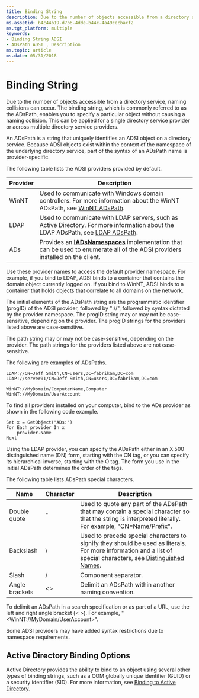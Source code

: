 ```yaml
---
title: Binding String
description: Due to the number of objects accessible from a directory service, naming collisions can occur.
ms.assetid: b4c44b19-d7b6-4dde-b44c-4a49cecbacf2
ms.tgt_platform: multiple
keywords:
- Binding String ADSI
- ADsPath ADSI , Description
ms.topic: article
ms.date: 05/31/2018
---
```


# Binding String

Due to the number of objects accessible from a directory service, naming collisions can occur. The binding string, which is commonly referred to as the ADsPath, enables you to specify a particular object without causing a naming collision. This can be applied for a single directory service provider or across multiple directory service providers.

An ADsPath is a string that uniquely identifies an ADSI object on a directory service. Because ADSI objects exist within the context of the namespace of the underlying directory service, part of the syntax of an ADsPath name is provider-specific.

The following table lists the ADSI providers provided by default.



| Provider         | Description                                                                                                                                                     |
|------------------|-----------------------------------------------------------------------------------------------------------------------------------------------------------------|
| WinNT<br/> | Used to communicate with Windows domain controllers. For more information about the WinNT ADsPath, see [WinNT ADsPath](winnt-adspath.md).<br/>           |
| LDAP<br/>  | Used to communicate with LDAP servers, such as Active Directory. For more information about the LDAP ADsPath, see [LDAP ADsPath](ldap-adspath.md).<br/>  |
| ADs<br/>   | Provides an [**IADsNamespaces**](/windows/desktop/api/Iads/nn-iads-iadsnamespaces) implementation that can be used to enumerate all of the ADSI providers installed on the client.<br/> |



 

Use these provider names to access the default provider namespace. For example, if you bind to LDAP, ADSI binds to a container that contains the domain object currently logged on. If you bind to WinNT, ADSI binds to a container that holds objects that correlate to all domains on the network.

The initial elements of the ADsPath string are the programmatic identifier (progID) of the ADSI provider, followed by "://", followed by syntax dictated by the provider namespace. The progID string may or may not be case-sensitive, depending on the provider. The progID strings for the providers listed above are case-sensitive.

The path string may or may not be case-sensitive, depending on the provider. The path strings for the providers listed above are not case-sensitive.

The following are examples of ADsPaths.

``` syntax
LDAP://CN=Jeff Smith,CN=users,DC=fabrikam,DC=com
LDAP://server01/CN=Jeff Smith,CN=users,DC=fabrikam,DC=com
 
WinNT://MyDomain/ComputerName,Computer
WinNT://MyDomain/UserAccount
```

To find all providers installed on your computer, bind to the ADs provider as shown in the following code example.


```VB
Set x = GetObject("ADs:")
For Each provider In x
    provider.Name
Next
```



Using the LDAP provider, you can specify the ADsPath either in an X.500 distinguished name (DN) form, starting with the CN tag, or you can specify its hierarchical inverse, starting with the O tag. The form you use in the initial ADsPath determines the order of the tags.

The following table lists ADsPath special characters.



| Name                      | Character           | Description                                                                                                                                                                                           |
|---------------------------|---------------------|-------------------------------------------------------------------------------------------------------------------------------------------------------------------------------------------------------|
| Double quote<br/>   | "<br/>        | Used to quote any part of the ADsPath that may contain a special character so that the string is interpreted literally. For example, "CN=Name/Prefix".<br/>                                     |
| Backslash<br/>      | \\<br/>       | Used to precede special characters to signify they should be used as literals. For more information and a list of special characters, see [Distinguished Names](/previous-versions/windows/desktop/ldap/distinguished-names).<br/> |
| Slash<br/>          | /<br/>        | Component separator.<br/>                                                                                                                                                                       |
| Angle brackets<br/> | <><br/> | Delimit an ADsPath within another naming convention.<br/>                                                                                                                                       |



 

To delimit an ADsPath in a search specification or as part of a URL, use the left and right angle bracket (< >). For example, "&lt;WinNT://MyDomain/UserAccount&gt;".

Some ADSI providers may have added syntax restrictions due to namespace requirements.

## Active Directory Binding Options

Active Directory provides the ability to bind to an object using several other types of binding strings, such as a COM globally unique identifier (GUID) or a security identifier (SID). For more information, see [Binding to Active Directory](/windows/desktop/AD/binding-to-active-directory-domain-services).

 

